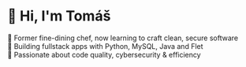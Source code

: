 # 👋 Hi, I'm Tomáš

🚀 Former fine-dining chef, now learning to craft clean, secure software  
🔧 Building fullstack apps with Python, MySQL, Java and Flet  
🔐 Passionate about code quality, cybersecurity & efficiency

